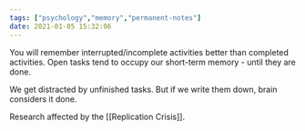 ```yaml
---
tags: ["psychology","memory","permanent-notes"]
date: 2021-01-05 15:32:06
---
```


You will remember interrupted/incomplete activities better than completed activities. Open tasks tend to occupy our short-term memory - until they are done.

We get distracted by unfinished tasks. But if we write them down, brain considers it done. 

Research affected by the [[Replication Crisis]].
